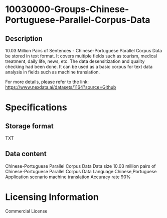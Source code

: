 # 10030000-Groups-Chinese-Portuguese-Parallel-Corpus-Data

## Description
10.03 Million Pairs of Sentences - Chinese-Portuguese Parallel Corpus Data be stored in text format. It covers multiple fields such as tourism, medical treatment, daily life, news, etc. The data desensitization and quality checking had been done. It can be used as a basic corpus for text data analysis in fields such as machine translation.

For more details, please refer to the link: https://www.nexdata.ai/datasets/1164?source=Github


# Specifications
## Storage format
TXT
## Data content
Chinese-Portuguese Parallel Corpus Data
Data size
10.03 million pairs of Chinese-Portuguese Parallel Corpus Data
Language
Chinese,Portuguese
Application scenario
machine translation
Accuracy rate
90%

# Licensing Information
Commercial License
